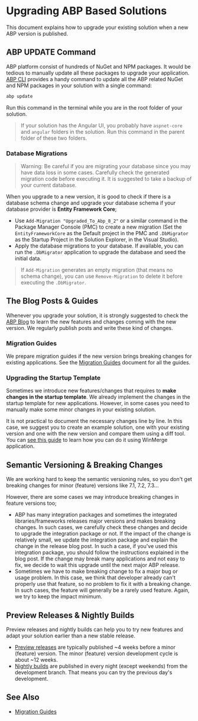 # Upgrading ABP Based Solutions

This document explains how to upgrade your existing solution when a new ABP version is published.

## ABP UPDATE Command

ABP platform consist of hundreds of NuGet and NPM packages. It would be tedious to manually update all these packages to upgrade your application. [ABP CLI](../cli/index.md) provides a handy command to update all the ABP related NuGet and NPM packages in your solution with a single command:

````bash
abp update
````

Run this command in the terminal while you are in the root folder of your solution.

> If your solution has the Angular UI, you probably have `aspnet-core` and `angular` folders in the solution. Run this command in the parent folder of these two folders.

### Database Migrations

> Warning: Be careful if you are migrating your database since you may have data loss in some cases. Carefully check the generated migration code before executing it. It is suggested to take a backup of your current database.

When you upgrade to a new version, it is good to check if there is a database schema change and upgrade your database schema if your database provider is **Entity Framework Core**;

* Use `Add-Migration "Upgraded_To_Abp_8_2"` or a similar command in the Package Manager Console (PMC) to create a new migration (Set the `EntityFrameworkCore` as the Default project in the PMC and `.DbMigrator` as the Startup Project in the Solution Explorer, in the Visual Studio).
* Apply the database migrations to your database. If available, you can run the `.DbMigrator` application to upgrade the database and seed the initial data.

> If `Add-Migration` generates an empty migration (that means no schema change), you can use `Remove-Migration` to delete it before executing the `.DbMigrator`.

## The Blog Posts & Guides

Whenever you upgrade your solution, it is strongly suggested to check the [ABP Blog](https://blog.abp.io/) to learn the new features and changes coming with the new version. We regularly publish posts and write these kind of changes.

### Migration Guides

We prepare migration guides if the new version brings breaking changes for existing applications. See the [Migration Guides](migration-guides/index.md) document for all the guides.

### Upgrading the Startup Template

Sometimes we introduce new features/changes that requires to **make changes in the startup template**. We already implement the changes in the startup template for new applications. However, in some cases you need to manually make some minor changes in your existing solution.

It is not practical to document the necessary changes line by line. In this case, we suggest you to create an example solution, one with your existing version and one with the new version and compare them using a diff tool. You can [see this guide](migration-guides/upgrading-startup-template.md) to learn how you can do it using WinMerge application.

## Semantic Versioning & Breaking Changes

We are working hard to keep the semantic versioning rules, so you don't get breaking changes for minor (feature) versions like 7.1, 7.2, 7.3...

However, there are some cases we may introduce breaking changes in feature versions too;

* ABP has many integration packages and sometimes the integrated libraries/frameworks releases major versions and makes breaking changes. In such cases, we carefully check these changes and decide to upgrade the integration package or not. If the impact of the change is relatively small, we update the integration package and explain the change in the release blog post. In such a case, if you've used this integration package, you should follow the instructions explained in the blog post. If the change may break many applications and not easy to fix, we decide to wait this upgrade until the next major ABP release.
* Sometimes we have to make breaking change to fix a major bug or usage problem. In this case, we think that developer already can't properly use that feature, so no problem to fix it with a breaking change. In such cases, the feature will generally be a rarely used feature. Again, we try to keep the impact minimum.

## Preview Releases & Nightly Builds

Preview releases and nightly builds can help you to try new features and adapt your solution earlier than a new stable release.

* [Preview releases](previews.md) are typically published ~4 weeks before a minor (feature) version. The minor (feature) version development cycle is about ~12 weeks.
* [Nightly builds](nightly-builds.md) are published in every night (except weekends) from the development branch. That means you can try the previous day's development.

## See Also

* [Migration Guides](migration-guides/index.md)